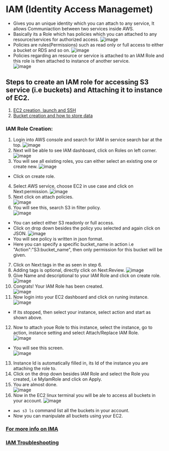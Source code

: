 #  IAM (Identity Access Managemet)
* Gives you an unique identity which you can attach to any service, It allows Communiaction between two services inside AWS.
* Basically its a Role which has policies which you can attached to any resource/services for authorized access.
![image](https://user-images.githubusercontent.com/63589909/80944079-511ca080-8e06-11ea-94a1-663d481e1627.png)
* Policies are rules(Permissions) such as read only or full access to either a bucket or RDS and so on.
![image](https://user-images.githubusercontent.com/63589909/80944138-71e4f600-8e06-11ea-958e-46351679543f.png)
* Policies regarding an resource or service is attached to an IAM Role and this role is then attached to instance of another service.\
![image](https://user-images.githubusercontent.com/63589909/80944201-98a32c80-8e06-11ea-9362-7278c2a2533d.png)

## Steps to create an IAM role for accessing S3 service (i.e buckets) and Attaching it to instance of EC2.
1. [EC2 creation, launch and SSH](https://github.com/dhagesharayu/Cloud_Computing/blob/Services/EC2.md)
2. [Bucket creation and how to store data](https://github.com/dhagesharayu/Cloud_Computing/blob/Services/S3.md)
### IAM Role Creation:
1. Login into AWS console and search for IAM in service search bar at the top.
![image](https://user-images.githubusercontent.com/63589909/80945030-832f0200-8e08-11ea-86ba-2d60ccde8460.png)
2. Next will be able to see IAM dashboard, click on Roles on left corner.
![image](https://user-images.githubusercontent.com/63589909/80945151-cdb07e80-8e08-11ea-9e38-8c329941b236.png)
3. You will see all existing roles, you can either select an existing one or create new.
![image](https://user-images.githubusercontent.com/63589909/80945355-4283b880-8e09-11ea-8d98-bf7a77203636.png)
* Click on create role.
4. Select AWS service, choose EC2 in use case and click on Next:permission.
![image](https://user-images.githubusercontent.com/63589909/80945421-6810c200-8e09-11ea-99b0-8748b6a2535b.png)
5. Next click on attach policies.\
![image](https://user-images.githubusercontent.com/63589909/80946621-1158b780-8e0c-11ea-8821-6750b9192533.png)
6. You will see this, search S3 in filter policy.\
![image](https://user-images.githubusercontent.com/63589909/80946703-3cdba200-8e0c-11ea-9106-57cc09602078.png)
* You can select either S3 readonly or full access.
* Click on drop down besides the policy you selected and again click on JSON.
![image](https://user-images.githubusercontent.com/63589909/80946805-7ad8c600-8e0c-11ea-861a-8bcb149ea5b2.png)
* You will see policy is written in json format.
* Here you can specify a specific bucket_name in action i.e "Action":"S3:bucket_name", then only permission for this bucket will be given.
7. Click on Next:tags in the as seen in step 6.
8. Adding tags is optional, directly click on Next:Review.
![image](https://user-images.githubusercontent.com/63589909/80947039-f33f8700-8e0c-11ea-9382-f908db1fa81d.png)
9. Give Name and descriptional to your IAM Role and click on create role.
![image](https://user-images.githubusercontent.com/63589909/80947136-241fbc00-8e0d-11ea-9fab-7fae15737bf6.png)
10. Congrats! Your IAM Role has been created.\
![image](https://user-images.githubusercontent.com/63589909/80947307-824c9f00-8e0d-11ea-97ed-24b7cc47c37e.png)
11. Now login into your EC2 dashboard and click on runing instance.
![image](https://user-images.githubusercontent.com/63589909/80947974-db690280-8e0e-11ea-8062-5db229b0f4af.png)
* If its stopped, then select your instance, select action and start as shown above.
12. Now to attach youe Role to this instance, select the instance, go to action, instance setting and select Attach/Replace IAM Role.\
![image](https://user-images.githubusercontent.com/63589909/80948143-271bac00-8e0f-11ea-8617-e256545dfc73.png)
* You will see this screen.\
![image](https://user-images.githubusercontent.com/63589909/80948342-824d9e80-8e0f-11ea-9a74-9e0a0446f3b4.png)
13. Instance Id is automatically filled in, its Id of the instance you are attaching the role to.
14. Click on the drop down besides IAM Role and select the Role you created, i.e MyIamRole and click on Apply.
15. You are almost done.\
![image](https://user-images.githubusercontent.com/63589909/80948588-0c960280-8e10-11ea-9245-4f23ca278a24.png)
16. Now in the EC2 linux terminal you will be ale to access all buckets in your account. 
![image](https://user-images.githubusercontent.com/63589909/80948813-7a422e80-8e10-11ea-847d-d6b58827e9f6.png)
* ```aws s3 ls``` command list all the buckets in your account.
* Now you can manipulate all buckets using your EC2.

### [For more info on IMA](https://aws.amazon.com/iam/)
### [IAM Troubleshooting](https://docs.aws.amazon.com/IAM/latest/UserGuide/troubleshoot.html)
